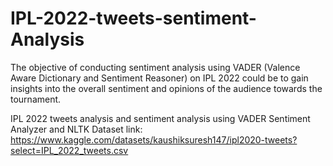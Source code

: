 # IPL-2022-tweets-sentiment-Analysis
The objective of conducting sentiment analysis using VADER (Valence Aware Dictionary and Sentiment Reasoner) on IPL 2022 could be to gain insights into the overall sentiment and opinions of the audience towards the tournament. 

IPL 2022 tweets analysis and sentiment analysis using VADER Sentiment Analyzer and NLTK 
Dataset link: https://www.kaggle.com/datasets/kaushiksuresh147/ipl2020-tweets?select=IPL_2022_tweets.csv
